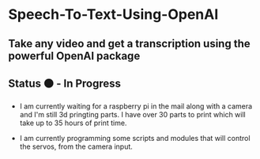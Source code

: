 # Speech-To-Text-Using-OpenAI
Take any video and get a transcription using the powerful OpenAI package
------------
## Status 🟠 - In Progress
*   I am currently waiting for a raspberry pi in the mail along with a camera and I'm still 3d pringting parts.
I have over 30 parts to print which will take up to 35 hours of print time.

*   I am currently programming some scripts and modules that will control the servos, from the camera input. 
